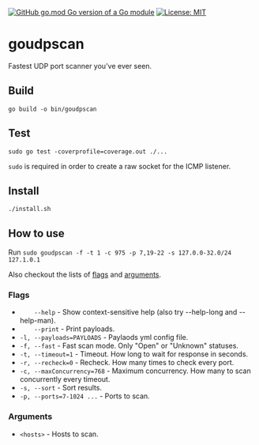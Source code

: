[![GitHub go.mod Go version of a Go module](https://img.shields.io/github/go-mod/go-version/gomods/athens.svg)](https://github.com/KernelPryanic/goudpscan)
[![License: MIT](https://img.shields.io/badge/License-MIT-yellow.svg)](https://opensource.org/licenses/MIT)

# **goudpscan**

Fastest UDP port scanner you've ever seen.

## Build

`go build -o bin/goudpscan`

## Test

`sudo go test -coverprofile=coverage.out ./...`

`sudo` is required in order to create a raw socket for the ICMP listener.

## Install

`./install.sh`

## How to use

Run ``sudo goudpscan -f -t 1 -c 975 -p 7,19-22 -s 127.0.0-32.0/24 127.1.0.1``

Also checkout the lists of [flags](#flags) and [arguments](#arguments).

### Flags

* `    --help` - Show context-sensitive help (also try --help-long and --help-man).
* `    --print` - Print payloads.
* `-l, --payloads=PAYLOADS` - Paylaods yml config file.
* `-f, --fast` - Fast scan mode. Only "Open" or "Unknown" statuses.
* `-t, --timeout=1` - Timeout. How long to wait for response in seconds.
* `-r, --recheck=0` - Recheck. How many times to check every port.
* `-c, --maxConcurrency=768` - Maximum concurrency. How many to scan concurrently every timeout.
* `-s, --sort` - Sort results.
* `-p, --ports=7-1024 ...` - Ports to scan.

### Arguments

* `<hosts>` - Hosts to scan.
